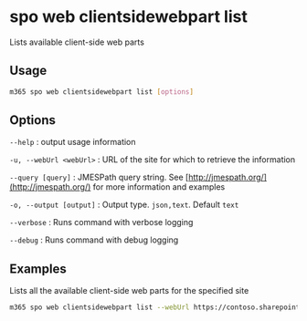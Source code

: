 # spo web clientsidewebpart list

Lists available client-side web parts

## Usage

```sh
m365 spo web clientsidewebpart list [options]
```

## Options

`--help`
: output usage information

`-u, --webUrl <webUrl>`
: URL of the site for which to retrieve the information

`--query [query]`
: JMESPath query string. See [http://jmespath.org/](http://jmespath.org/) for more information and examples

`-o, --output [output]`
: Output type. `json,text`. Default `text`

`--verbose`
: Runs command with verbose logging

`--debug`
: Runs command with debug logging

## Examples

Lists all the available client-side web parts for the specified site

```sh
m365 spo web clientsidewebpart list --webUrl https://contoso.sharepoint.com
```